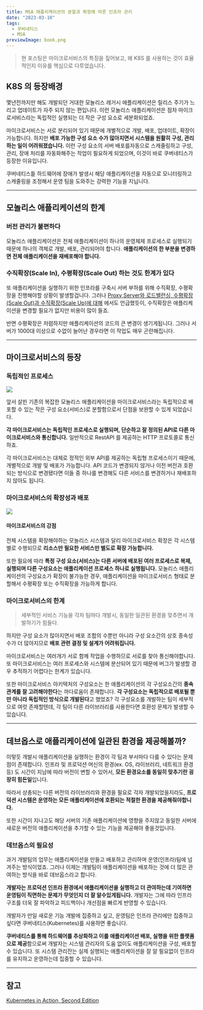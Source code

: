 ```yaml
---
title: MSA 애플리케이션의 분할과 확장에 따른 인프라 관리
date: "2023-03-10"
tags:
  - 쿠버네티스
  - MSA
previewImage: book.png
---
```


> 현 포스팅은 마이크로서비스의 특징을 짚어보고, 왜 K8S 를 사용하는 것이 효율적인지 이유를 핵심으로 다루었습니다.

## K8S 의 등장배경

몇년전까지만 해도 개발되던 거대한 모놀리스 레거시 애플리케이션은 릴리스 주기가 느리고 업데이트가 자주 되지 않는 편입니다. 이런 모놀리스 애플리케이션은 점차 마이크로서비스라는 독립적인 실행되는 더 작은 구성 요소로 세분화되었죠.

마이크로서비스는 서로 분리되어 있기 때문에 개별적으로 개발, 배포, 업데이트, 확장이 가능합니다. 하지만 **배포 가능한 구성 요소 수가 많아지면서 시스템을 원활히 구성, 관리하는 일이 어려워졌습니다.** 이런 구성 요소의 서버 배포를자동으로 스캐줄링하고 구성, 관리, 장애 처리를 자동화해주는 작업이 필요하게 되었으며, 이것이 바로 쿠버네티스가 등장한 이유입니다.

쿠버네티스틑 하드웨어에 장애가 발생시 해당 애플리케이션을 자동으로 모니터링하고 스캐줄링을 조정해서 운영 팀을 도와주는 강력한 기능을 지닙니다.

---

## 모놀리스 애플리케이션의 한계

### 버전 관리가 불편하다

모놀리스 애플리케이션은 전체 애플리케이션이 하나의 운영체제 프로세스로 실행되기 때문에 하나의 객체로 개발, 배포, 관리되어야 합니다. **애플리케이션의 한 부분을 변경하면 전체 애플리케이션을 재배포해야 합니다.**

### 수직확장(Scale In), 수평확장(Scale Out) 하는 것도 한계가 있다

또 애플리케이션을 실행하기 위한 인프라를 구축시 서버 부하를 위해 수직확장, 수평확장을 진행해야할 상황이 발생할겁니다. 그러나 [Proxy Server와 로드밸런싱, 수평확장(Scale Out)과 수직확장(Scale Up)에 대해](https://velog.io/@msung99/%ED%94%84%EB%A1%9D%EC%8B%9C-%EC%84%9C%EB%B2%84Forward-Proxy-Reverse-Proxy-%EC%99%80-Load-Balancer-%EB%9E%80) 에서도 언급했듯이, 수직확장은 애플리케이션을 변경할 필요가 없지만 비용이 많이 들죠.

반면 수평확장은 저렴하지만 애플리케이션의 코드의 큰 변경이 생기게됩니다. 그러나 서버가 1000대 이상으로 수없이 늘어난 경우라면 이 작업도 매우 곤란해집니다.

---

## 마이크로서비스의 등장

### 독립적인 프로세스

![](https://velog.velcdn.com/images/msung99/post/e4f56aee-ace8-4e17-8bf7-28645e8fe657/image.png)

앞서 살핀 기존의 복잡한 모놀리스 애플리케이션을 마이크로서비스라는 독립적으로 배포할 수 있는 작은 구성 요소(서비스)로 분할함으로서 단점을 보완할 수 있게 되었습니다.

**각 마이크로서비스는 독립적인 프로세스로 실행되며, 단순하고 잘 정의된 API로 다른 마이크로서비스와 통신합니다.** 일반적으로 RestAPI 를 제공하는 HTTP 프로토콜로 통신하죠.

각 마이크로서비스는 대체로 정적인 외부 API를 제공하는 독립형 프로세스이기 때문에, 개별적으로 개발 및 배포가 가능합니다. API 코드가 변경되지 않거나 이전 버전과 호환되는 방식으로 변경됐다면 이들 중 하나를 변경해도 다른 서비스를 변경하거나 재배포하지 않아도 됩니다.

### 마이크로서비스의 확장성과 배포

![](https://velog.velcdn.com/images/msung99/post/6ef8164b-ec93-415d-a929-31df2f1e8432/image.png)

#### 마이크로서비스의 강점

전체 시스템을 확장해야하는 모놀리스 시스템과 달리 마이크로서비스 확장은 각 시스템별로 수행되므로 **리소스만 필요한 서비스만 별도로 확장 가능합니다.**

또한 필요에 따라 **특정 구성 요소(서비스)는 다른 서버에 배포된 여러 프로세스로 복제, 실행되며 다른 구성요소는 애플리케이션 프로세스 하나로 실행됩니다.** 모놀리스 애플리케이션의 구성요소가 확장이 불가능한 경우, 애플리케이션을 마이크로서비스 형태로 분할해서 수평확장 또는 수직확장을 가능하게 합니다.

### 마이크로서비스의 한계

> 세부적인 서비스 기능을 각자 팀마다 개발시, 동일한 일관된 환경을 맞추면서 개발하기가 힘들다.

하지만 구성 요소가 많아지면서 배포 조합의 수뿐만 아니라 구성 요소간의 상호 종속성 수가 더 많아지므로 **배포 관련 결정 및 설계가 어려워집니다.**

마이크로서비스는 여러개가 서로 함께 작업을 수행하므로 서로를 찾아 통신해야합니다. 또 마이크로서비스는 여러 프로세스와 시스템에 분산되어 있기 때문에 버그가 발생할 경우 추적하기 어렵다는 한계가 있습니다.

또한 마이크로서비스 아키텍처의 구성요소는 한 애플리케이션의 각 구성요소간의 **종속관계를 잘 고려해야한다**는 까다로움이 존재합니다.
**각 구성요소는 독립적으로 배포될 뿐만 아니라 독립적인 방식으로 개발된다**고 했었죠? 각 구성요소를 개발하는 팀이 세부적으로 여럿 존재할텐데, 각 팀이 다른 라이브러리를 사용한다면 호환성 문제가 발생할 수 있습니다.

---

## 데브옵스로 애플리케이션에 일관된 환경을 제공해볼까?

이렇듯 개발시 애플리케이션을 실행하는 환경이 각 팀과 부서마다 다를 수 있다는 문제점이 존재합니다. 인프라 및 프로덕션 머신의 환경(ex. OS, 라이브러리, 네트워크 환경 등) 도 시간이 지남에 따라 버전이 변할 수 있어서, **모든 환경요소를 동일히 맞추기란 굉장히 힘든일**입니다.

따라서 상충되는 다른 버전의 라이브러리와 환경을 필요로 각자 개발되었을지라도, **프로덕션 시스템은 운영하는 모든 애플리케이션에 호환되는 적절한 환경을 제공해줘야합니다.**

또한 시간이 지나고도 해당 서버의 기존 애플리케이션에 영향을 주지않고 동일한 서버에 새로운 버전의 애플리케이션을 추가할 수 있는 기능을 제공해야 좋을것입니다.

### 데브옵스의 필요성

과거 개발팀의 업무는 애플리케이션을 만들고 배포하고 관리하며 운영(인프라)팀에 넘겨주는 방식이었죠. 그러나 이제는 개발팀이 애플리케이션을 배포하는 것에 더 많은 관여하는 방식을 바로 데브옵스라고 합니다.

**개발자는 프로덕션 인프라 환경에서 애플리케이션을 실행하고 더 관여하는데 기여하면 운영팀이 직면하는 문제가 무엇인지 더 잘 알수있게됩니다.** 개발자는 그에 따라 인프라 구조를 더욱 잘 파악하고 피드백이나 개선점을 빠르게 반영할 수 있습니다.

개발자가 만일 새로운 기능 개발에 집중하고 싶고, 운영팀은 인프라 관리에만 집중하고 싶다면 쿠버네티스(Kubernetes)를 사용하면 좋습니다.

**쿠버네티스를 통해 하드웨어를 추상화하고 이를 애플리케이션 배포, 실행을 위한 플랫폼으로 제공**함으로써 개발자는 시스템 관리자의 도움 없이도 애플리케이션을 구성, 배포할 수 있습니다. 또 시스템 관리잔는 실제 실행되는 애플리케이션을 잘 알 필요없이 인프라를 유지하고 운영하는데 집중할 수 있습니다.

---

## 참고

[Kubernetes in Action, Second Edition](https://www.manning.com/books/kubernetes-in-action-second-edition)
